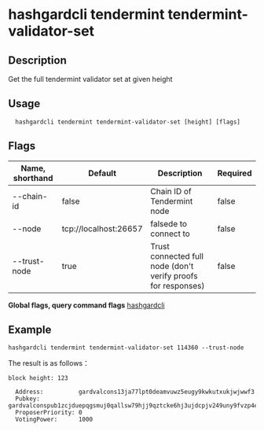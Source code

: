 # hashgardcli tendermint tendermint-validator-set

## Description

Get the full tendermint validator set at given height

## Usage

```
  hashgardcli tendermint tendermint-validator-set [height] [flags]
```

## Flags

| Name, shorthand  | Default               | Description            | Required               |
| ------------ | --------------------- | -------------------------- | ---------------------- |
| --chain-id   | false                    | Chain ID of Tendermint node                     | false|
| --node       | tcp://localhost:26657 | falsede to connect to                      | false        |
| --trust-node | true        | Trust connected full node (don't verify proofs for responses)| false |

**Global flags, query command flags** [hashgardcli](../README.md)

## Example

```shell
hashgardcli tendermint tendermint-validator-set 114360 --trust-node
```

The result is as follows：

```
block height: 123

  Address:          gardvalcons13ja77lpt0deamvuwz5eugy9kwkutxukjwjwwf3
  Pubkey:           gardvalconspub1zcjduepqgsmuj0qallsw79hjj9qztcke6hj3ujdcpjv249uny9fvzp4eulms0tqvgs
  ProposerPriority: 0
  VotingPower:      1000

```

